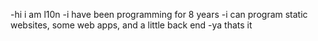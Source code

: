 -hi i am l10n
-i have been programming for 8 years
-i can program static websites, some web apps, and a little back end
-ya thats it
<!---
l10nexe/l10nexe is a ✨ special ✨ repository because its `README.md` (this file) appears on your GitHub profile.
You can click the Preview link to take a look at your changes.
--->
